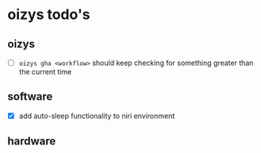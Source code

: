# oizys todo's

## oizys

- [ ] `oizys gha <workflow>` should keep checking for something greater than the current time

## software

- [x] add auto-sleep functionality to niri environment

## hardware

<!-- generated with <3 by daylinmorgan/todo -->
